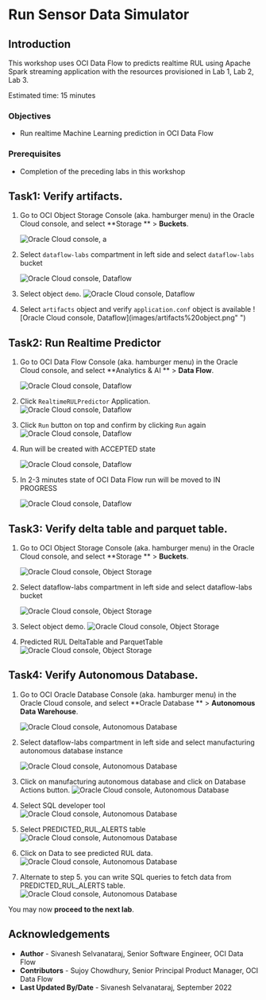 # Run Sensor Data Simulator

## Introduction

This workshop uses OCI Data Flow to predicts realtime RUL using Apache Spark streaming application with the resources provisioned in Lab 1, Lab 2, Lab 3.

Estimated time: 15 minutes

### Objectives

* Run realtime Machine Learning prediction in OCI Data Flow

### Prerequisites

* Completion of the preceding labs in this workshop

## Task1: Verify artifacts.

1. Go to OCI Object Storage Console (aka. hamburger menu) in the Oracle Cloud console, and select **Storage ** > **Buckets**.

   ![Oracle Cloud console, a](images/object%20storage%20menu.png " ")

2. Select ```dataflow-labs``` compartment in left side and select ```dataflow-labs``` bucket

   ![Oracle Cloud console, Dataflow](images/object-storage-bucket.png " ")

3. Select object ```demo```.
   ![Oracle Cloud console, Dataflow](images/demo%20object.png " ")

4. Select ```artifacts``` object and verify ```application.conf``` object is available
   ![Oracle Cloud console, Dataflow](images/artifacts%20object.png" ")

## Task2: Run Realtime Predictor

1. Go to OCI Data Flow Console (aka. hamburger menu) in the Oracle Cloud console, and select **Analytics & AI ** > **Data Flow**.

   ![Oracle Cloud console, Dataflow](images/dataflow-menu.png " ")

2. Click ```RealtimeRULPredictor``` Application.
   ![Oracle Cloud console, Dataflow](images/predictor.png " ")

3. Click ``Run`` button on top and confirm by clicking ```Run``` again
   ![Oracle Cloud console, Dataflow](images/predictor-run.png " ")

4. Run will be created with ACCEPTED state

   ![Oracle Cloud console, Dataflow](images/predictor-run.png " ")

5. In 2-3 minutes state of OCI Data Flow run will be moved to IN PROGRESS

   ![Oracle Cloud console, Dataflow](images/predictor-progress.png " ")


## Task3: Verify delta table and parquet table.

1. Go to OCI Object Storage Console (aka. hamburger menu) in the Oracle Cloud console, and select **Storage ** > **Buckets**.

   ![Oracle Cloud console, Object Storage](images/object%20storage%20menu.png " ")

2. Select dataflow-labs compartment in left side and select dataflow-labs bucket

   ![Oracle Cloud console, Object Storage](images/object-storage-bucket.png " ")

3. Select object demo.
   ![Oracle Cloud console, Object Storage](images/demo%20object.png " ")

4. Predicted RUL DeltaTable and ParquetTable
   ![Oracle Cloud console, Object Storage](images/sinks.png " ")


## Task4: Verify Autonomous Database.

1. Go to OCI Oracle Database Console (aka. hamburger menu) in the Oracle Cloud console, and select **Oracle Database ** > **Autonomous Data Warehouse**.

   ![Oracle Cloud console, Autonomous Database](images/adb_menu.png " ")

2. Select dataflow-labs compartment in left side and select manufacturing autonomous database instance

   ![Oracle Cloud console, Autonomous Database](images/adb_manufacturing.png " ")

3. Click on manufacturing autonomous database and click on Database Actions button.
   ![Oracle Cloud console, Autonomous Database](images/abd_details.png " ")

4. Select SQL developer tool
   ![Oracle Cloud console, Autonomous Database](images/adb_sql_tool.png " ")

5. Select PREDICTED_RUL_ALERTS table
   ![Oracle Cloud console, Autonomous Database](images/adb_fields.png " ")
   
6. Click on Data to see predicted RUL data.
   ![Oracle Cloud console, Autonomous Database](images/adb_data.png " ")

7. Alternate to step 5. you can write SQL queries to fetch data from PREDICTED_RUL_ALERTS table.
   ![Oracle Cloud console, Autonomous Database](images/adb_alternate_sql.png " ")


You may now **proceed to the next lab**.

## Acknowledgements
- **Author** -  Sivanesh Selvanataraj, Senior Software Engineer, OCI Data Flow
- **Contributors** - Sujoy Chowdhury, Senior Principal Product Manager, OCI Data Flow
- **Last Updated By/Date** - Sivanesh Selvanataraj, September 2022
